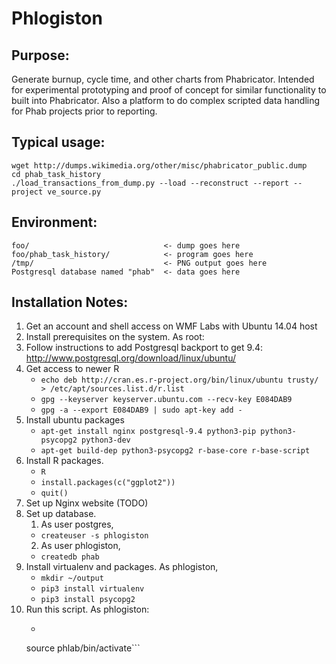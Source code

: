 # Phlogiston

## Purpose:
Generate burnup, cycle time, and other charts from Phabricator.  Intended for experimental prototyping and proof of concept for similar functionality to built into Phabricator.  Also a platform to do complex scripted data handling for Phab projects prior to reporting.

## Typical usage:
```
wget http://dumps.wikimedia.org/other/misc/phabricator_public.dump
cd phab_task_history
./load_transactions_from_dump.py --load --reconstruct --report --project ve_source.py
```

## Environment:
```
foo/                              <- dump goes here
foo/phab_task_history/            <- program goes here
/tmp/                             <- PNG output goes here
Postgresql database named "phab"  <- data goes here
```

## Installation Notes:

1. Get an account and shell access on WMF Labs with Ubuntu 14.04 host
2. Install prerequisites on the system.  As root:
  1. Follow instructions to add Postgresql backport to get 9.4: http://www.postgresql.org/download/linux/ubuntu/
  2. Get access to newer R
     * ```echo deb http://cran.es.r-project.org/bin/linux/ubuntu trusty/ > /etc/apt/sources.list.d/r.list```
     * ```gpg --keyserver keyserver.ubuntu.com --recv-key E084DAB9```
     * ```gpg -a --export E084DAB9 | sudo apt-key add - ```
  3. Install ubuntu packages
     * ```apt-get install nginx postgresql-9.4 python3-pip python3-psycopg2 python3-dev```
     * ```apt-get build-dep python3-psycopg2 r-base-core r-base-script```
  4. Install R packages.
     * ```R```
     * ```install.packages(c("ggplot2"))```
     * ```quit()```
  5. Set up Nginx website (TODO)
3. Set up database.
   1. As user postgres,
     * `createuser -s phlogiston`
   2. As user phlogiston,
     * `createdb phab`
4. Install virtualenv and packages.  As phlogiston, 
     * ```mkdir ~/output```
     * ```pip3 install virtualenv```
     * ```pip3 install psycopg2```
5. Run this script.  As phlogiston:
     * ```virtualenv phlab
   source phlab/bin/activate```

